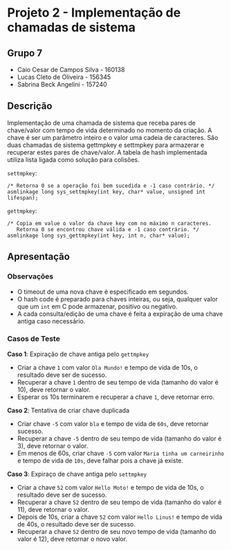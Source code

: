 # Projeto 2 - Implementação de chamadas de sistema
## Grupo 7
- Caio Cesar de Campos Silva - 160138
- Lucas Cleto de Oliveira - 156345
- Sabrina Beck Angelini - 157240

## Descrição
Implementação de uma chamada de sistema que receba pares de chave/valor com tempo de vida determinado no momento da criação. A chave é ser um parâmetro inteiro e o valor uma cadeia de caracteres. São duas chamadas de sistema gettmpkey e settmpkey para armazerar e recuperar estes pares de chave/valor. A tabela de hash implementada utiliza lista ligada como solução para colisões.

`settmpkey`:
```
/* Retorna 0 se a operação foi bem sucedida e -1 caso contrário. */
asmlinkage long sys_settmpkey(int key, char* value, unsigned int lifespan);
```

`gettmpkey`:
```
/* Copia em value o valor da chave key com no máximo n caracteres.
   Retorna 0 se encontrou chave válida e -1 caso contrário. */
asmlinkage long sys_gettmpkey(int key, int n, char* value);
```

## Apresentação
### Observações
- O timeout de uma nova chave é especificado em segundos.
- O hash code é preparado para chaves inteiras, ou seja, qualquer valor que um `int` em C pode armazenar, positivo ou negativo.
- A cada consulta/edição de uma chave é feita a expiração de uma chave antiga caso necessário.

### Casos de Teste
**Caso 1**: Expiração de chave antiga pelo `gettmpkey`
- Criar a chave `1` com valor `Ola Mundo!` e tempo de vida de 10s, o resultado deve ser de sucesso.
- Recuperar a chave `1` dentro de seu tempo de vida (tamanho do valor é 10), deve retornar o valor.
- Esperar os 10s terminarem e recuperar a chave `1`, deve retornar erro.

**Caso 2**: Tentativa de criar chave duplicada
- Criar chave `-5` com valor `bla` e tempo de vida de `60s`, deve retornar sucesso.
- Recuperar a chave `-5` dentro de seu tempo de vida (tamanho do valor é 3), deve retornar o valor.
- Em menos de 60s, criar chave `-5` com valor `Maria tinha um carneirinho` e tempo de vida de `10s`, deve falhar pois a chave já existe.

**Caso 3**: Expiraço de chave antiga pelo `settmpkey`
- Criar a chave `52` com valor `Hello Moto!` e tempo de vida de 10s, o resultado deve ser de sucesso.
- Recuperar a chave `52` dentro de seu tempo de vida (tamanho do valor é 11), deve retornar o valor.
- Depois de 10s, criar a chave `52` com valor `Hello Linus!` e tempo de vida de 40s, o resultado deve ser de sucesso.
- Recuperar a chave `52` dentro de seu novo tempo de vida (tamanho do valor é 12), deve retornar o novo valor.
